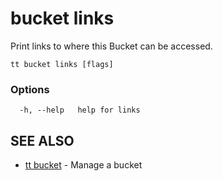 # bucket links

Print links to where this Bucket can be accessed.

```
tt bucket links [flags]
```

### Options

```
  -h, --help   help for links
```

## SEE ALSO

* [tt bucket](tt_bucket.md)	 - Manage a bucket
